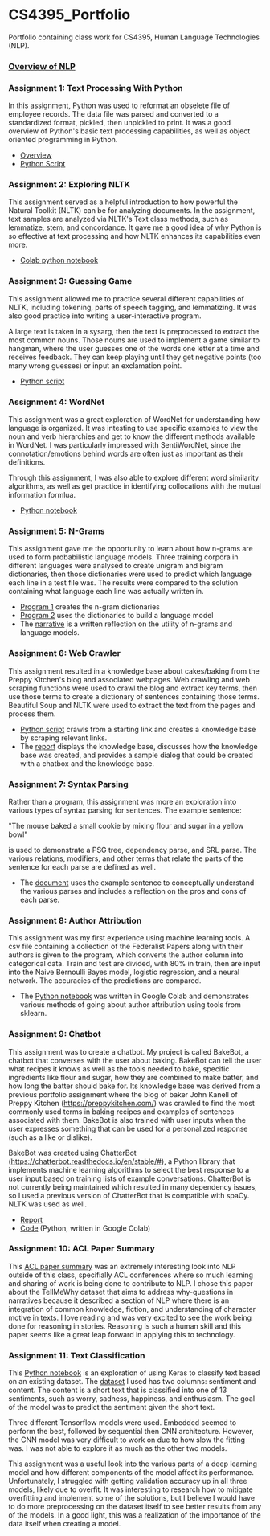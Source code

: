 # CS4395_Portfolio
Portfolio containing class work for CS4395, Human Language Technologies (NLP).

### [Overview of NLP](https://github.com/sba190007/CS4395_Portfolio/blob/33dbf8d2c17d6b8cbd3a62a044ea75d2353614e0/Overview_of_NLP.pdf) 


### Assignment 1: Text Processing With Python
In this assignment, Python was used to reformat an obselete file of employee records. The data file was parsed and converted to a standardized format, pickled, then unpickled to print. It was a good overview of Python's basic text processing capabilities, as well as object oriented programming in Python.

* [Overview](https://github.com/sba190007/CS4395_Portfolio/blob/33a6fcdb4ab6a7bad071452059c618cf556c54c1/Assignment1Overview.pdf)
* [Python Script](https://github.com/sba190007/CS4395_Portfolio/blob/74d995f1f2fa0be7d430b005a9359c9e656a7f17/Homework1_sba190007.py)

### Assignment 2: Exploring NLTK
This assignment served as a helpful introduction to how powerful the Natural Toolkit (NLTK) can be for analyzing documents. In the assignment, text samples are analyzed via NLTK's Text class methods, such as lemmatize, stem, and concordance. It gave me a good idea of why Python is so effective at text processing and how NLTK enhances its capabilities even more. 

* [Colab python notebook](https://github.com/sba190007/CS4395_Portfolio/blob/cc6f7f3119fb8291edfd6f6baf0c7f1024caa25e/CS4395Portfolio2_sba190007ipynb%20-%20Colaboratory.pdf)

### Assignment 3: Guessing Game
This assignment allowed me to practice several different capabilities
of NLTK, including tokening, parts of speech tagging, and lemmatizing.
It was also good practice into writing a user-interactive program. 

A large text is taken in a sysarg, then the text is preprocessed to
extract the most common nouns. Those nouns are used to implement a game similar to hangman, where the user guesses one of the words
one letter at a time and receives feedback. They can keep playing until they get negative points (too many wrong guesses) or input an
exclamation point. 

* [Python script](https://github.com/sba190007/CS4395_Portfolio/blob/a8bde45748fefafef19d0e2a3f4471de8ae7b98a/GuessingGame_sba190007.py)

### Assignment 4: WordNet
This assignment was a great exploration of WordNet for understanding how language is organized. It was intesting to use specific examples to view the noun and verb hierarchies and get to know the different methods available in WordNet. I was particularly impressed with SentiWordNet, since the connotation/emotions behind words are often just as important as their definitions. 

Through this assignment, I was also able to explore different word similarity algorithms, as well as get practice in identifying collocations with the mutual information formlua. 

* [Python notebook](https://github.com/sba190007/CS4395_Portfolio/blob/aa61f164c81372c077823537a2a64fb91a142698/WordNetPortfolioAssignment_sba190007.pdf)

### Assignment 5: N-Grams
This assignment gave me the opportunity to learn about how n-grams are used to form probabilistic language models. Three training corpora in different languages were analysed to create unigram and bigram dictionaries, then those dictionaries were used to predict which language each line in a test file was. The results were compared to the solution containing what language each line was actually written in. 

* [Program 1](https://github.com/sba190007/CS4395_Portfolio/blob/729b4ad508a558a31970f1dfaa330f13414464ed/NGrams_sba190007/Program1_sba190007.py) creates the n-gram dictionaries
* [Program 2](https://github.com/sba190007/CS4395_Portfolio/blob/729b4ad508a558a31970f1dfaa330f13414464ed/NGrams_sba190007/Program2_sba190007.py) uses the dictionaries to build a language model
* The [narrative](https://github.com/sba190007/CS4395_Portfolio/blob/c01a1a8062f6cc0f029546bb0ba79311435a1514/CS4395NGramsNarrative.pdf) is a written reflection on the utility of n-grams and language models.

### Assignment 6: Web Crawler
This assignment resulted in a knowledge base about cakes/baking from the Preppy Kitchen's blog and associated webpages. Web crawling and web scraping functions were used to crawl the blog and extract key terms, then use those terms to create a dictionary of sentences containing those terms. Beautiful Soup and NLTK were used to extract the text from the pages and process them. 

* [Python script](https://github.com/sba190007/CS4395_Portfolio/blob/ebb59a2f3456bf9f678f06c10cadbd3be794c86a/WebCrawler_sba190007/WebCrawler_sba190007.py) crawls from a starting link and creates a knowledge base by scraping relevant links.
* The [report](https://github.com/sba190007/CS4395_Portfolio/blob/ebb59a2f3456bf9f678f06c10cadbd3be794c86a/WebCrawler_sba190007/CS4395WebCrawlerReport_sba190007.pdf) displays the knowledge base, discusses how the knowledge base was created, and provides a sample dialog that could be created with a chatbox and the knowledge base. 

### Assignment 7: Syntax Parsing
Rather than a program, this assignment was more an exploration into various types of syntax parsing for sentences. The example sentence:

"The mouse baked a small cookie by mixing flour and sugar in a yellow bowl"

is used to demonstrate a PSG tree, dependency parse, and SRL parse. The various relations, modifiers, and other terms that relate the parts of the sentence for each parse are defined as well. 

* The [document](https://github.com/sba190007/CS4395_Portfolio/blob/d6216457bc0298eff090d3b0faed39bae3744859/CS4395Portfolio_SyntaxParsing_sba190007.pdf) uses the example sentence to conceptually understand the various parses and includes a reflection on the pros and cons of each parse. 

### Assignment 8: Author Attribution
This assignment was my first experience using machine learning tools. A csv file containing a collection of the Federalist Papers along with their authors is given to the program, which converts the author column into categorical data. Train and test are divided, with 80% in train, then are input into the Naive Bernoulli Bayes model, logistic regression, and a neural network. The accuracies of the predictions are compared.

* The [Python notebook](https://github.com/sba190007/CS4395_Portfolio/blob/9f8ceb7711783bf0679fca69554154b53406c7e9/CS4395AuthorAttribution_sba190007.ipynb%20-%20Colaboratory.pdf) was written in Google Colab and demonstrates various methods of going about author attribution using tools from sklearn.

### Assignment 9: Chatbot
This assignment was to create a chatbot. My project is called BakeBot, a chatbot that converses with the user about baking. BakeBot can tell the user what recipes it knows as well as the tools needed to bake, specific ingredients like flour and sugar, how they are combined to make batter, and how long the batter should bake for. Its knowledge base was derived from a previous portfolio assignment where the blog of baker John Kanell of Preppy Kitchen (https://preppykitchen.com/) was crawled to find the most commonly used terms in baking recipes and examples of sentences associated with them. BakeBot is also trained with user inputs when the user expresses something that can be used for a personalized response (such as a like or dislike).

BakeBot was created using ChatterBot (https://chatterbot.readthedocs.io/en/stable/#), a Python library that implements machine learning algorithms to select the best response to a user input based on training lists of example conversations. ChatterBot is not currently being maintained which resulted in many dependency issues, so I used a previous version of ChatterBot that is compatible with spaCy. NLTK was used as well.

* [Report](https://github.com/sba190007/CS4395_Portfolio/blob/9ce5d8b7307ef0fd14dc71191eb9ef28aee94f77/CS4395_Chatbot_sba190007/CS4395_ChatBotReport_sba190007.pdf)
* [Code](https://github.com/sba190007/CS4395_Portfolio/blob/9ce5d8b7307ef0fd14dc71191eb9ef28aee94f77/CS4395_Chatbot_sba190007/cs4395_chatbot_sba190007.py) (Python, written in Google Colab)

### Assignment 10: ACL Paper Summary
This [ACL paper summary](https://github.com/sba190007/CS4395_Portfolio/blob/b58b155f51f8d67061b447c473dd9f9e4630ab13/CS4395_ACLPaperSummary_sba190007.pdf) was an extremely interesting look into NLP outside of this class, specifially ACL conferences where so much learning and sharing of work is being done to contribute to NLP. I chose this paper about the TellMeWhy dataset that aims to address why-questions in narratives because it described a section of NLP where there is an integration of common knowledge, fiction, and understanding of character motive in texts. I love reading and was very excited to see the work being done for reasoning in stories. Reasoning is such a human skill and this paper seems like a great leap forward in applying this to technology. 

### Assignment 11: Text Classification
This [Python notebook](https://github.com/sba190007/CS4395_Portfolio/blob/26523a6d5348950d0082820b0a4738bbc430d797/CS4395TextClassification_sba190007.ipynb%20-%20Colaboratory.pdf) is an exploration of using Keras to classify text based on an existing dataset. The [dataset](https://www.kaggle.com/datasets/pashupatigupta/emotion-detection-from-text) I used has two columns: sentiment and content. The content is a short text that is classified into one of 13 sentiments, such as worry, sadness, happiness, and enthusiasm. The goal of the model was to predict the sentiment given the short text. 

Three different Tensorflow models were used. Embedded seemed to perform the best, followed by sequential then CNN architecture. However, the CNN model was very difficult to work on due to how slow the fitting was. I was not able to explore it as much as the other two models. 

This assignment was a useful look into the various parts of a deep learning model and how different components of the model affect its performance. Unfortunately, I struggled with getting validation accuracy up in all three models, likely due to overfit. It was interesting to research how to mitigate overfitting and implement some of the solutions, but I believe I would have to do more preprocessing on the dataset itself to see better results from any of the models. In a good light, this was a realization of the importance of the data itself when creating a model. 
